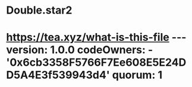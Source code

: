 # Double.star2
# https://tea.xyz/what-is-this-file --- version: 1.0.0 codeOwners:   - '0x6cb3358F5766F7Ee608E5E24DD5A4E3f539943d4' quorum: 1
